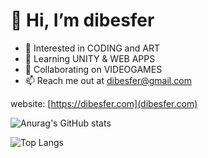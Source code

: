 # 👋 Hi, I’m dibesfer
- 👀 Interested in CODING and ART
- 🌱 Learning UNITY & WEB APPS
- 💞️ Collaborating on VIDEOGAMES
- 📫 Reach me out at dibesfer@gmail.com

website: [https://dibesfer.com](dibesfer.com)

![Anurag's GitHub stats](https://github-readme-stats.vercel.app/api?username=dibesfer&show_icons=true&theme=radical)

![Top Langs](https://github-readme-stats.vercel.app/api/top-langs/?username=dibesfer&layout=compact&theme=radical)
